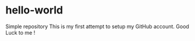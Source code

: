 # hello-world
Simple repository
This is my first attempt to setup my GitHub account. 
Good Luck to me ! 
